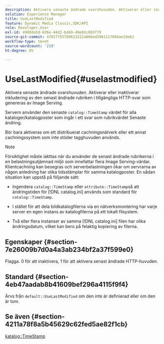 ```yaml
---
description: Aktivera senaste ändrade svarshuvuden. Aktiverar eller inaktiverar inkludering av den senast ändrade rubriken i tillgängliga HTTP-svar som genereras av Image Serving.
solution: Experience Manager
title: UseLastModified
feature: Dynamic Media Classic,SDK/API
role: Developer,User
exl-id: 4908da5d-636e-44d2-bd49-40e01c8b5f79
source-git-commit: 4f81f755789613222a66bed2961117604ae19e62
workflow-type: tm+mt
source-wordcount: '219'
ht-degree: 0%

---
```


# UseLastModified{#uselastmodified}

Aktivera senaste ändrade svarshuvuden. Aktiverar eller inaktiverar inkludering av den senast ändrade rubriken i tillgängliga HTTP-svar som genereras av Image Serving.

Servern använder den senaste `catalog::TimeStamp` värdet för alla kataloger/katalogposter som ingår i ett svar som rubrikvärdet Senaste ändring.

Bör bara aktiveras om ett distribuerat cachningsnätverk eller ett annat cachningssystem som inte stöder tagghuvuden används.

>[!NOTE]
>
>Försiktighet måste iakttas när du använder de senast ändrade rubrikerna i en belastningsutjämnad miljö som innefattar flera Image Serving-värdar. Klientcachning kan besegras och serverbelastningen ökar om servrarna av någon anledning har olika tidsstämplar för samma katalogposter. En sådan situation kan uppstå på följande sätt:
>
>* Ingendera `catalog::TimeStamp` eller `attribute::TimeStamp`så att ändringstiden för [!DNL catalog.ini] används som standard för `catalog::TimeStamp`.
>
>* I stället för att dela bildkatalogfilerna via en nätverksmontering har varje server en egen instans av katalogfilerna på ett lokalt filsystem.
>* Två eller flera instanser av samma [!DNL catalog.ini] filen har olika ändringsdatum, vilket kan bero på felaktig kopiering av filerna.
>

## Egenskaper {#section-7e26009b7d0a4a3ab234bf2a37f599e0}

Flagga. 0 för att inaktivera, 1 för att aktivera senast ändrade HTTP-huvuden.

## Standard {#section-4eb47aadab8b41609bef296a4115f9f4}

Ärvs från `default::UseLastModified` om den inte är definierad eller om den är tom.

## Se även {#section-4211a78f8a5b45629c62fed5ae82f1cb}

[katalog::TimeStamp](../../../../../is-api/image-catalog/image-serving-api-ref/c-image-catalog-reference/c-image-svg-data-reference/c-image-data-reference/r-timestamp-cat.md#reference-59a27b72f4cb4a53a3baba83214c4ded)
